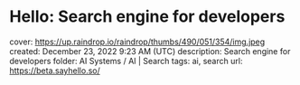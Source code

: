 # Hello: Search engine for developers

cover: https://up.raindrop.io/raindrop/thumbs/490/051/354/img.jpeg
created: December 23, 2022 9:23 AM (UTC)
description: Search engine for developers
folder: AI Systems / AI | Search
tags: ai, search
url: https://beta.sayhello.so/